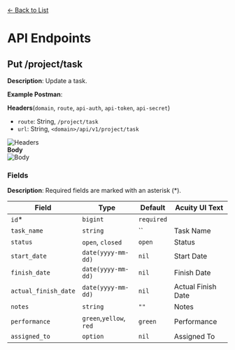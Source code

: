 [<- Back to List](https://github.com/AcuityPPM/APIs/blob/main/endpoints/record.md)

# API Endpoints

## Put /project/task

**Description**: Update a task.

**Example Postman**:

**Headers**(`domain`, `route`, `api-auth`, `api-token`, `api-secret`)

- `route`: String, `/project/task`
- `url`: String, `<domain>/api/v1/project/task`

![Headers](https://github.com/AcuityPPM/APIs/blob/main/img/put_headers.webp)
<br>
**Body**
<br>
![Body](https://github.com/AcuityPPM/APIs/blob/main/img/put_body.webp)

### Fields

**Description**: Required fields are marked with an asterisk (\*).

| Field                | Type                    | Default    | Acuity UI Text     |
| -------------------- | ----------------------- | ---------- | ------------------ |
| `id`\*               | `bigint`                | `required` |                    |
| `task_name`          | `string`                | ``         | Task Name          |
| `status`             | `open`, `closed`        | `open`     | Status             |
| `start_date`         | `date(yyyy-mm-dd)`      | `nil`      | Start Date         |
| `finish_date`        | `date(yyyy-mm-dd)`      | `nil`      | Finish Date        |
| `actual_finish_date` | `date(yyyy-mm-dd)`      | `nil`      | Actual Finish Date |
| `notes`              | `string`                | `""`       | Notes              |
| `performance`        | `green`,`yellow`, `red` | `green`    | Performance        |
| `assigned_to`        | `option`                | `nil`      | Assigned To        |
